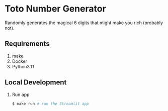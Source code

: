# Toto Number Generator
Randomly generates the magical 6 digits that might make you rich (probably not).

## Requirements
1. make
2. Docker
3. Python3.11

## Local Development
1. Run app
    ```sh
    $ make run # run the Streamlit app
    ```
